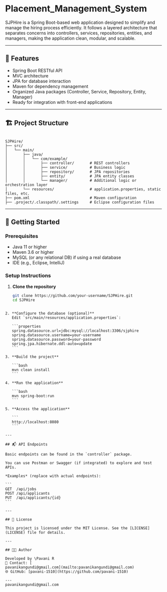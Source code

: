 # Placement_Management_System


SJPHire is a Spring Boot-based web application designed to simplify and manage the hiring process efficiently. It follows a layered architecture that separates concerns into controllers, services, repositories, entities, and managers, making the application clean, modular, and scalable.

---

## 📌 Features

- Spring Boot RESTful API
- MVC architecture
- JPA for database interaction
- Maven for dependency management
- Organized Java packages (Controller, Service, Repository, Entity, Manager)
- Ready for integration with front-end applications

---

## 🏗️ Project Structure

```

SJPHire/
├── src/
│   └── main/
│       ├── java/
│       │   └── com/example/
│       │       ├── controller/       # REST controllers
│       │       ├── service/          # Business logic
│       │       ├── repository/       # JPA repositories
│       │       ├── entity/           # JPA entity classes
│       │       └── manager/          # Additional logic or orchestration layer
│       └── resources/                # application.properties, static files, etc.
├── pom.xml                           # Maven configuration
├── .project/.classpath/.settings     # Eclipse configuration files

````

---

## 🚀 Getting Started

### Prerequisites

- Java 11 or higher
- Maven 3.6 or higher
- MySQL (or any relational DB) if using a real database
- IDE (e.g., Eclipse, IntelliJ)

### Setup Instructions

1. **Clone the repository**
   ```bash
   git clone https://github.com/your-username/SJPHire.git
   cd SJPHire
````

2. **Configure the database (optional)**
   Edit `src/main/resources/application.properties`:

   ```properties
   spring.datasource.url=jdbc:mysql://localhost:3306/sjphire
   spring.datasource.username=your-username
   spring.datasource.password=your-password
   spring.jpa.hibernate.ddl-auto=update
   ```

3. **Build the project**

   ```bash
   mvn clean install
   ```

4. **Run the application**

   ```bash
   mvn spring-boot:run
   ```

5. **Access the application**

   ```
   http://localhost:8080
   ```

---

## 📬 API Endpoints

Basic endpoints can be found in the `controller` package.

You can use Postman or Swagger (if integrated) to explore and test APIs.

*Examples* (replace with actual endpoints):

```
GET  /api/jobs
POST /api/applicants
PUT  /api/applicants/{id}
```

---

## 📄 License

This project is licensed under the MIT License. See the [LICENSE](LICENSE) file for details.

---

## 👩‍💻 Author

Developed by \Pavani R
📧 Contact: [
pavanikangundi@gmail.com](mailto:pavanikangundi@gmail.com)
🌐 GitHub: [pavani-1510](https://github.com/pavani-1510)

---
pavanikangundi@gmail.com
